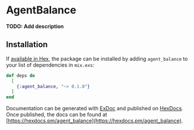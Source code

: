 # AgentBalance

**TODO: Add description**

## Installation

If [available in Hex](https://hex.pm/docs/publish), the package can be installed
by adding `agent_balance` to your list of dependencies in `mix.exs`:

```elixir
def deps do
  [
    {:agent_balance, "~> 0.1.0"}
  ]
end
```

Documentation can be generated with [ExDoc](https://github.com/elixir-lang/ex_doc)
and published on [HexDocs](https://hexdocs.pm). Once published, the docs can
be found at [https://hexdocs.pm/agent_balance](https://hexdocs.pm/agent_balance).

